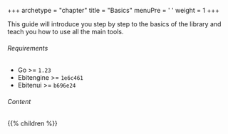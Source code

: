 +++
archetype = "chapter"
title = "Basics"
menuPre = '<i class="icon-school"></i> '
weight = 1
+++

<!-- menuPre = ' <i style="margin-left: 5px;" class="fa-solid fa-sm fa-graduation-cap"></i> ' -->
This guide will introduce you step by step to the basics of the library and teach you how to use all the main tools.

<!--more-->

###### Requirements

- Go >= `1.23`
- Ebitengine >= `1e6c461`
- Ebitenui >= `b696e24`

###### Content

{{% children %}}
